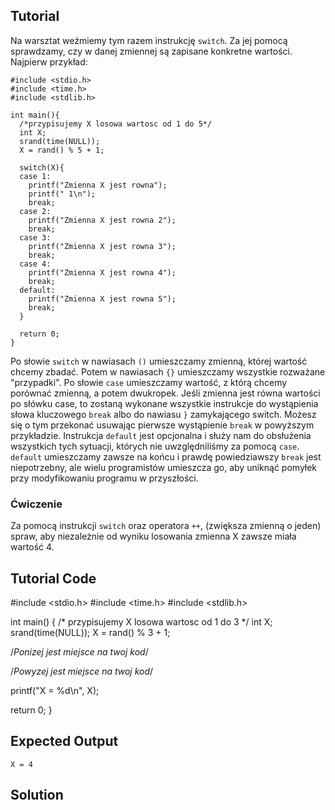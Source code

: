 Tutorial
--------
Na warsztat weźmiemy tym razem instrukcję `switch`. Za jej pomocą sprawdzamy, czy w danej zmiennej są zapisane konkretne wartości. Najpierw przykład:

    #include <stdio.h>
    #include <time.h>
    #include <stdlib.h>

    int main(){
      /*przypisujemy X losowa wartosc od 1 do 5*/
      int X;
      srand(time(NULL));
      X = rand() % 5 + 1;

      switch(X){
      case 1:
        printf("Zmienna X jest rowna");
        printf(" 1\n");
        break;
      case 2:
        printf("Zmienna X jest rowna 2");
        break;
      case 3:
        printf("Zmienna X jest rowna 3");
        break;
      case 4:
        printf("Zmienna X jest rowna 4");
        break;
      default:
        printf("Zmienna X jest rowna 5");
        break;
      }

      return 0;
    }

Po słowie `switch` w nawiasach `()` umieszczamy zmienną, której wartość chcemy zbadać. Potem w nawiasach `{}` umieszczamy wszystkie rozważane "przypadki". Po słowie `case` umieszczamy wartość, z którą chcemy porównać zmienną, a potem dwukropek. Jeśli zmienna jest równa wartości po słówku case, to zostaną wykonane wszystkie instrukcje do wystąpienia słowa kluczowego `break` albo do nawiasu `}` zamykającego switch. Możesz się o tym przekonać usuwając pierwsze wystąpienie `break` w powyższym przykładzie. Instrukcja `default` jest opcjonalna i służy nam do obsłużenia wszystkich tych sytuacji, których nie uwzględniliśmy za pomocą `case`. `default` umieszczamy zawsze na końcu i prawdę powiedziawszy `break` jest niepotrzebny, ale wielu programistów umieszcza go, aby uniknąć pomyłek przy modyfikowaniu programu w przyszłości.

### Ćwiczenie

Za pomocą instrukcji `switch` oraz operatora `++`, (zwiększa zmienną o jeden) spraw, aby niezależnie od wyniku losowania zmienna X zawsze miała wartość 4. 

Tutorial Code
-------------
#include <stdio.h>
#include <time.h>
#include <stdlib.h>

int main() {
  /* przypisujemy X losowa wartosc od 1 do 3 */
  int X;
  srand(time(NULL));
  X = rand() % 3 + 1;

  /*Ponizej jest miejsce na twoj kod*/

  /*Powyzej jest miejsce na twoj kod*/

  printf("X = %d\n", X);

  return 0;
}

Expected Output
---------------
    X = 4

Solution
--------

